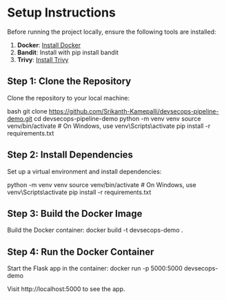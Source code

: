 # Setup Instructions

Before running the project locally, ensure the following tools are installed:

1. **Docker**: [Install Docker](https://www.docker.com/products/docker-desktop)
2. **Bandit**: Install with pip install bandit
3. **Trivy**: [Install Trivy](https://github.com/aquasecurity/trivy)

## Step 1: Clone the Repository

Clone the repository to your local machine:

bash
git clone https://github.com/Srikanth-Kamepalli/devsecops-pipeline-demo.git
cd devsecops-pipeline-demo
python -m venv venv
source venv/bin/activate  # On Windows, use venv\Scripts\activate
pip install -r requirements.txt

## Step 2: Install Dependencies
Set up a virtual environment and install dependencies:

python -m venv venv
source venv/bin/activate  # On Windows, use venv\Scripts\activate
pip install -r requirements.txt

## Step 3: Build the Docker Image
Build the Docker container:
docker build -t devsecops-demo .

## Step 4: Run the Docker Container
Start the Flask app in the container:
docker run -p 5000:5000 devsecops-demo

Visit http://localhost:5000 to see the app.

